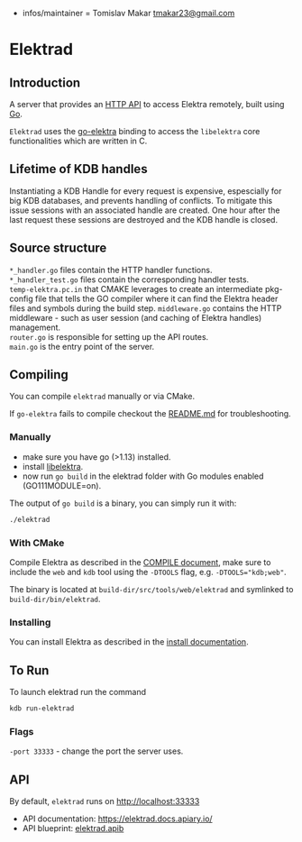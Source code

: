 - infos/maintainer = Tomislav Makar <tmakar23@gmail.com>

# Elektrad

## Introduction

A server that provides an [HTTP API](http://docs.elektrad.apiary.io) to access Elektra remotely, built using [Go](https://golang.org).

`Elektrad` uses the [go-elektra](../../bindings/go-elektra/README.md) binding to access the `libelektra` core functionalities which are written in C.

## Lifetime of KDB handles

Instantiating a KDB Handle for every request is expensive, espescially for big KDB databases, and prevents handling of conflicts. To mitigate this issue sessions with an associated handle are created. One hour after the last request these sessions are destroyed and the KDB handle is closed.

## Source structure

`*_handler.go` files contain the HTTP handler functions.  
`*_handler_test.go` files contain the corresponding handler tests.  
`temp-elektra.pc.in` that CMAKE leverages to create an intermediate pkg-config file that tells the GO compiler where it can find the Elektra header files and symbols during the build step.
`middleware.go` contains the HTTP middleware - such as user session (and caching of Elektra handles) management.  
`router.go` is responsible for setting up the API routes.  
`main.go` is the entry point of the server.

## Compiling

You can compile `elektrad` manually or via CMake.

If `go-elektra` fails to compile checkout the [README.md](../../bindings/go-elektra/README.md) for troubleshooting.

### Manually

- make sure you have go (>1.13) installed.
- install [libelektra](https://libelektra.org/).
- now run `go build` in the elektrad folder with Go modules enabled (GO111MODULE=on).

The output of `go build` is a binary, you can simply run it with:

```sh
./elektrad
```

### With CMake

Compile Elektra as described in the [COMPILE document](/doc/COMPILE.md), make sure to include the `web` and `kdb` tool using the `-DTOOLS` flag, e.g. `-DTOOLS="kdb;web"`.

The binary is located at `build-dir/src/tools/web/elektrad` and symlinked to `build-dir/bin/elektrad`.

### Installing

You can install Elektra as described in the [install documentation](/doc/INSTALL.md).

## To Run

To launch elektrad run the command

```sh
kdb run-elektrad
```

### Flags

`-port 33333` - change the port the server uses.

## API

By default, `elektrad` runs on [http://localhost:33333](http://localhost:33333)

- API documentation: https://elektrad.docs.apiary.io/
- API blueprint: [elektrad.apib](https://master.libelektra.org/doc/api_blueprints/elektrad.apib)
